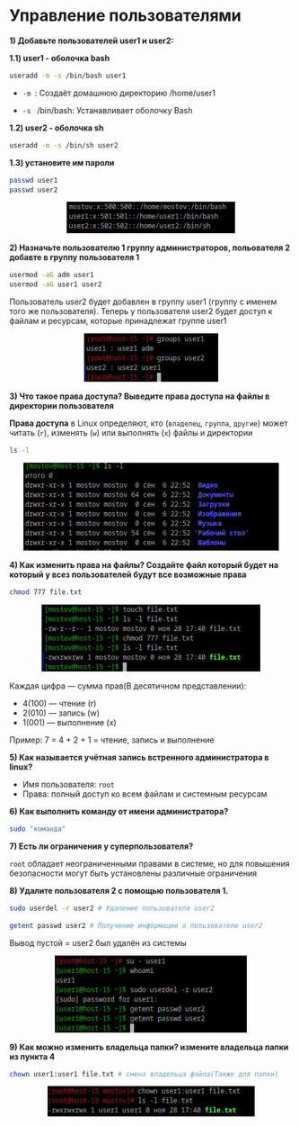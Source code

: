 # Управление пользователями

**1) Добавьте пользователей user1 и user2:**
    
  **1.1) user1 - оболочка bash**

  ```bash
  useradd -m -s /bin/bash user1
  ```


- `-m `: Создаёт домашнюю директорию /home/user1

- `-s ` /bin/bash: Устанавливает оболочку Bash

**1.2) user2 - оболочка sh**

  ```bash
  useradd -m -s /bin/sh user2
  ```
   
  **1.3) установите им пароли**
  ```bash
  passwd user1
  passwd user2
  ```

<div style="text-align: center;">
  <img src="Screnshoots\screen1.png" alt="Мой скриншот" />
</div>


**2) Назначьте пользователю 1 группу администраторов, польователя 2 добавте в группу пользователя 1**

```bash
usermod -aG adm user1
usermod -aG user1 user2
```
Пользователь user2 будет добавлен в группу user1 (группу с именем того же пользователя). Теперь у пользователя user2 будет доступ к файлам и ресурсам, которые принадлежат группе user1


<div style="text-align: center;">
  <img src="Screnshoots\screen2.png" alt="Мой скриншот" />
</div>



**3) Что такое права доступа? Выведите права доступа на файлы в директории пользователя**

**Права доступа** в Linux определяют, кто (`владелец`, `группа`, `другие`) может читать (`r`), изменять (`w`) или выполнять (`x`) файлы и директории

```bash
ls -l
```
<div style="text-align: center;">
  <img src="Screnshoots\screen3.png" alt="Мой скриншот" />
</div>


**4) Как изменить права на файлы? Создайте файл который будет на который у всез пользователей будут все возможные права**

```bash
chmod 777 file.txt
```

<div style="text-align: center;">
  <img src="Screnshoots\screen4.png" alt="Мой скриншот" />
</div>


Каждая цифра — сумма прав(В десятичном представлении):
- 4(100) — чтение (r)
- 2(010) — запись (w)
- 1(001) — выполнение (x)

Пример: 7 = 4 + 2 + 1 = чтение, запись и выполнение

**5) Как называется учётная запись встренного администратора в linux?**
- Имя пользователя: `root`
- Права: полный доступ ко всем файлам и системным ресурсам

**6) Как выполнить команду от имени администратора?**

```bash
sudo "команда"
```


**7) Есть ли ограничения у суперпользователя?**

`root` обладает  неограниченными правами в системе, но для повышения безопасности могут быть установлены различные ограничения

**8) Удалите пользователя 2 с помощью пользователя 1.**

```bash
sudo userdel -r user2 # Удаление пользователя user2
```

```bash
getent passwd user2 # Получение информации о пользователе user2
```
Вывод пустой = user2 был удалён из системы


<div style="text-align: center;">
  <img src="Screnshoots\screen5.png" alt="Мой скриншот" />
</div>

**9) Как можно изменить владельца папки? измените владельца папки из пункта 4**

```bash
chown user1:user1 file.txt # смена владельца файла(Также для папки)
```
<div style="text-align: center;">
  <img src="Screnshoots\screen6.png" alt="Мой скриншот" />
</div>

